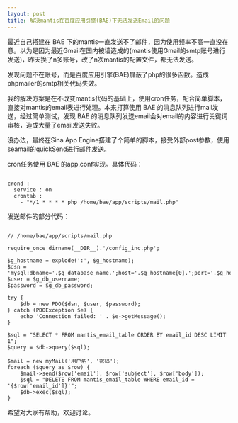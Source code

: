 ```yaml
---
layout: post
title: 解决mantis在百度应用引擎(BAE)下无法发送Email的问题
---
```


最近自己搭建在 BAE 下的mantis一直发送不了邮件，因为使用频率不高一直没在意。以为是因为最近Gmail在国内被墙造成的(mantis使用Gmail的smtp账号进行发送)，昨天换了n多账号，改了n次mantis的配置文件，都无法发送。

发现问题不在账号，而是百度应用引擎(BAE)屏蔽了php的很多函数。造成phpmailer的smtp相关代码失效。

我的解决方案是在不改变mantis代码的基础上，使用cron任务，配合简单脚本，直接对mantis的email表进行处理。本来打算使用 BAE 的消息队列进行mail发送，经过简单测试，发现 BAE 的消息队列发送email会对email的内容进行关键词审核，造成大量了email发送失败。

没办法，最终在Sina App Engine搭建了个简单的脚本，接受外部post参数，使用seamail的quickSend进行邮件发送。

cron任务使用 BAE 的app.conf实现。具体代码：

```

crond :
  service : on
  crontab :
    - "*/1 * * * * php /home/bae/app/scripts/mail.php"

```

发送邮件的部分代码：

<!-- more -->

```

// /home/bae/app/scripts/mail.php

require_once dirname(__DIR__).'/config_inc.php';

$g_hostname = explode(':', $g_hostname);
$dsn = 'mysql:dbname='.$g_database_name.';host='.$g_hostname[0].';port='.$g_hostname[1];
$user = $g_db_username;
$password = $g_db_password;

try {
    $db = new PDO($dsn, $user, $password);
} catch (PDOException $e) {
    echo 'Connection failed: ' . $e->getMessage();
}

$sql = "SELECT * FROM mantis_email_table ORDER BY email_id DESC LIMIT 1";
$query = $db->query($sql);

$mail = new myMail('用户名', '密码');
foreach ($query as $row) {
    $mail->send($row['email'], $row['subject'], $row['body']);
    $sql = "DELETE FROM mantis_email_table WHERE email_id = '{$row['email_id']}'";
    $db->exec($sql);
}

```

希望对大家有帮助，欢迎讨论。
